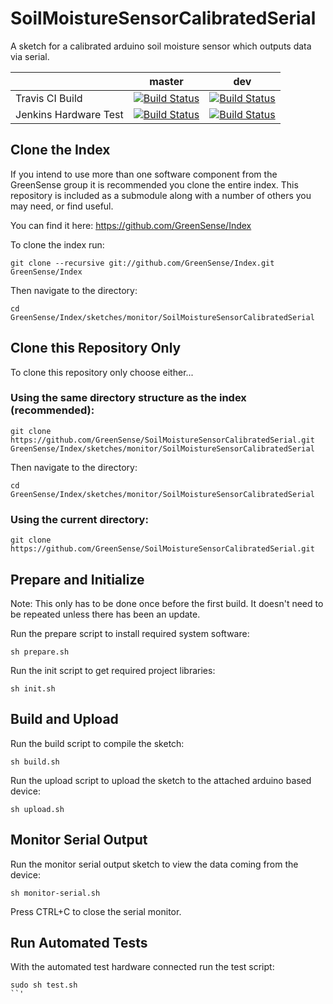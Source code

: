 # SoilMoistureSensorCalibratedSerial
A sketch for a calibrated arduino soil moisture sensor which outputs data via serial.

|    | master | dev |
| ------------- | ------------- | ------------- |
| Travis CI Build  | [![Build Status](https://travis-ci.org/GreenSense/SoilMoistureSensorCalibratedSerial.svg?branch=master)](https://travis-ci.org/GreenSense/SoilMoistureSensorCalibratedSerial)  | [![Build Status](https://travis-ci.org/GreenSense/SoilMoistureSensorCalibratedSerial.svg?branch=dev)](https://travis-ci.org/GreenSense/SoilMoistureSensorCalibratedSerial)  |
| Jenkins Hardware Test  | [![Build Status](http://greensense.hopto.org:8080/job/GreenSense/job/SoilMoistureSensorCalibratedSerial/job/master/badge/icon)](http:/greensense.hopto.org:8080/job/GreenSense/job/SoilMoistureSensorCalibratedSerial/job/master/)  | [![Build Status](http://greensense.hopto.org:8080/job/GreenSense/job/SoilMoistureSensorCalibratedSerial/job/dev/badge/icon)](http:/greensense.hopto.org:8080/job/GreenSense/job/SoilMoistureSensorCalibratedSerial/job/dev/)  |

## Clone the Index
If you intend to use more than one software component from the GreenSense group it is recommended you clone the entire index.
This repository is included as a submodule along with a number of others you may need, or find useful.

You can find it here:
https://github.com/GreenSense/Index

To clone the index run:

```
git clone --recursive git://github.com/GreenSense/Index.git GreenSense/Index
```

Then navigate to the directory:
```
cd GreenSense/Index/sketches/monitor/SoilMoistureSensorCalibratedSerial
```

## Clone this Repository Only
To clone this repository only choose either...

### Using the same directory structure as the index (recommended):

```
git clone https://github.com/GreenSense/SoilMoistureSensorCalibratedSerial.git GreenSense/Index/sketches/monitor/SoilMoistureSensorCalibratedSerial
```
Then navigate to the directory:
```
cd GreenSense/Index/sketches/monitor/SoilMoistureSensorCalibratedSerial
```

### Using the current directory:

```
git clone https://github.com/GreenSense/SoilMoistureSensorCalibratedSerial.git
```

## Prepare and Initialize
Note: This only has to be done once before the first build. It doesn't need to be repeated unless there has been an update.

Run the prepare script to install required system software:

```
sh prepare.sh
```

Run the init script to get required project libraries:

```
sh init.sh
```

## Build and Upload
Run the build script to compile the sketch:

```
sh build.sh
```

Run the upload script to upload the sketch to the attached arduino based device:

```
sh upload.sh
```

## Monitor Serial Output

Run the monitor serial output sketch to view the data coming from the device:

```
sh monitor-serial.sh
```

Press CTRL+C to close the serial monitor.

## Run Automated Tests
With the automated test hardware connected run the test script:

```
sudo sh test.sh
``'
